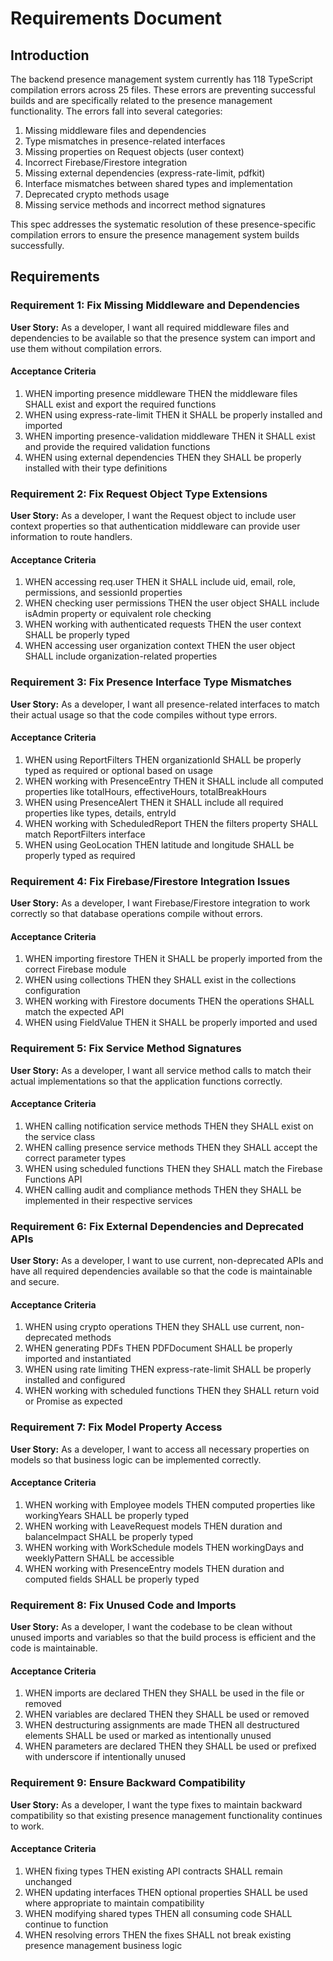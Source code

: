 # Requirements Document

## Introduction

The backend presence management system currently has 118 TypeScript compilation errors across 25 files. These errors are preventing successful builds and are specifically related to the presence management functionality. The errors fall into several categories:

1. Missing middleware files and dependencies
2. Type mismatches in presence-related interfaces
3. Missing properties on Request objects (user context)
4. Incorrect Firebase/Firestore integration
5. Missing external dependencies (express-rate-limit, pdfkit)
6. Interface mismatches between shared types and implementation
7. Deprecated crypto methods usage
8. Missing service methods and incorrect method signatures

This spec addresses the systematic resolution of these presence-specific compilation errors to ensure the presence management system builds successfully.

## Requirements

### Requirement 1: Fix Missing Middleware and Dependencies

**User Story:** As a developer, I want all required middleware files and dependencies to be available so that the presence system can import and use them without compilation errors.

#### Acceptance Criteria

1. WHEN importing presence middleware THEN the middleware files SHALL exist and export the required functions
2. WHEN using express-rate-limit THEN it SHALL be properly installed and imported
3. WHEN importing presence-validation middleware THEN it SHALL exist and provide the required validation functions
4. WHEN using external dependencies THEN they SHALL be properly installed with their type definitions

### Requirement 2: Fix Request Object Type Extensions

**User Story:** As a developer, I want the Request object to include user context properties so that authentication middleware can provide user information to route handlers.

#### Acceptance Criteria

1. WHEN accessing req.user THEN it SHALL include uid, email, role, permissions, and sessionId properties
2. WHEN checking user permissions THEN the user object SHALL include isAdmin property or equivalent role checking
3. WHEN working with authenticated requests THEN the user context SHALL be properly typed
4. WHEN accessing user organization context THEN the user object SHALL include organization-related properties

### Requirement 3: Fix Presence Interface Type Mismatches

**User Story:** As a developer, I want all presence-related interfaces to match their actual usage so that the code compiles without type errors.

#### Acceptance Criteria

1. WHEN using ReportFilters THEN organizationId SHALL be properly typed as required or optional based on usage
2. WHEN working with PresenceEntry THEN it SHALL include all computed properties like totalHours, effectiveHours, totalBreakHours
3. WHEN using PresenceAlert THEN it SHALL include all required properties like types, details, entryId
4. WHEN working with ScheduledReport THEN the filters property SHALL match ReportFilters interface
5. WHEN using GeoLocation THEN latitude and longitude SHALL be properly typed as required

### Requirement 4: Fix Firebase/Firestore Integration Issues

**User Story:** As a developer, I want Firebase/Firestore integration to work correctly so that database operations compile without errors.

#### Acceptance Criteria

1. WHEN importing firestore THEN it SHALL be properly imported from the correct Firebase module
2. WHEN using collections THEN they SHALL exist in the collections configuration
3. WHEN working with Firestore documents THEN the operations SHALL match the expected API
4. WHEN using FieldValue THEN it SHALL be properly imported and used

### Requirement 5: Fix Service Method Signatures

**User Story:** As a developer, I want all service method calls to match their actual implementations so that the application functions correctly.

#### Acceptance Criteria

1. WHEN calling notification service methods THEN they SHALL exist on the service class
2. WHEN calling presence service methods THEN they SHALL accept the correct parameter types
3. WHEN using scheduled functions THEN they SHALL match the Firebase Functions API
4. WHEN calling audit and compliance methods THEN they SHALL be implemented in their respective services

### Requirement 6: Fix External Dependencies and Deprecated APIs

**User Story:** As a developer, I want to use current, non-deprecated APIs and have all required dependencies available so that the code is maintainable and secure.

#### Acceptance Criteria

1. WHEN using crypto operations THEN they SHALL use current, non-deprecated methods
2. WHEN generating PDFs THEN PDFDocument SHALL be properly imported and instantiated
3. WHEN using rate limiting THEN express-rate-limit SHALL be properly installed and configured
4. WHEN working with scheduled functions THEN they SHALL return void or Promise<void> as expected

### Requirement 7: Fix Model Property Access

**User Story:** As a developer, I want to access all necessary properties on models so that business logic can be implemented correctly.

#### Acceptance Criteria

1. WHEN working with Employee models THEN computed properties like workingYears SHALL be properly typed
2. WHEN working with LeaveRequest models THEN duration and balanceImpact SHALL be properly typed
3. WHEN working with WorkSchedule models THEN workingDays and weeklyPattern SHALL be accessible
4. WHEN working with PresenceEntry models THEN duration and computed fields SHALL be properly typed

### Requirement 8: Fix Unused Code and Imports

**User Story:** As a developer, I want the codebase to be clean without unused imports and variables so that the build process is efficient and the code is maintainable.

#### Acceptance Criteria

1. WHEN imports are declared THEN they SHALL be used in the file or removed
2. WHEN variables are declared THEN they SHALL be used or removed
3. WHEN destructuring assignments are made THEN all destructured elements SHALL be used or marked as intentionally unused
4. WHEN parameters are declared THEN they SHALL be used or prefixed with underscore if intentionally unused

### Requirement 9: Ensure Backward Compatibility

**User Story:** As a developer, I want the type fixes to maintain backward compatibility so that existing presence management functionality continues to work.

#### Acceptance Criteria

1. WHEN fixing types THEN existing API contracts SHALL remain unchanged
2. WHEN updating interfaces THEN optional properties SHALL be used where appropriate to maintain compatibility
3. WHEN modifying shared types THEN all consuming code SHALL continue to function
4. WHEN resolving errors THEN the fixes SHALL not break existing presence management business logic